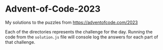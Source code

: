 # Advent-of-Code-2023
My solutions to the puzzles from https://adventofcode.com/2023

Each of the directories represents the challenge for the day. Running the code from the `solution.js` file will console log the answers for each part of that challenge.